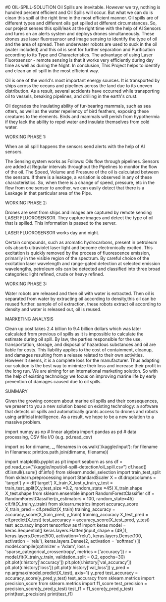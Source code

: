 #0 OIL-SPILL-SOLUTION
Oil Spills are inevitable. However we try, nothing is hundred percent efficient and Oil Spills will occur. But what we can do is clean this spill at the right time in the most efficient manner. Oil spills are of different types and different oils get spilled at different circumstances. So, our project senses this spill/leak at the right time with the help of AI Sensors and turns on an alerts system and deploys drones simultaneously. These drones use laser fluorosensor and image sensing to identify the type of oil and the area of spread. Then underwater robots are used to suck in the oil (water included) and this oil is sent for further separation and Purification according to its Type and Characteristics. The advantage of using Laser Fluorosensor - remote sensing is that it works very efficiently during day time as well as during the Night. In conclusion, This Project helps to identify and clean an oil spill in the most efficient way.

Oil is one of the world's most important energy sources. It is transported by ships across the oceans and pipelines across the land due to its uneven distribution. As a result, several accidents have occurred while transporting oil to vessels, breaking pipelines, and drilling in the earth's crust.

Oil degrades the insulating ability of fur-bearing mammals, such as sea otters, as well as the water repellency of bird feathers, exposing these creatures to the elements. Birds and mammals will perish from hypothermia if they lack the ability to repel water and insulate themselves from cold water. 


WORKING PHASE 1:

   When an oil spill happens the sensors send alerts with the help of AI sensors.

The Sensing system works as Follows: 
Oils flow through pipelines. Sensors are added at Regular intervals throughout the Pipelines to monitor the flow of the oil. The Speed, Volume and Pressure of the oil is calculated between the sensors. If there is a leakage, a variation is observed in any of these characteristics. So, when there is a change of speed, pressure, etc in the flow from one sensor to another, we can easily detect that there is a Leakage in that particular area of the Pipe.


WORKING PHASE 2:

   Drones are sent from ships and images are captured by remote sensing LASER FLUOROSENSOR.
   They capture images and detect the type of oil that is spilled.
   This information is passed to the server.
   
   LASER FLUOROSENSOR works day and night.

Certain compounds, such as aromatic hydrocarbons, present in petroleum oils absorb ultraviolet laser light and become electronically excited. This excitation is quickly removed by the process of fluorescence emission, primarily in the visible region of the spectrum. By careful choice of the excitation laser wavelength and range-gated detection at selected emission wavelengths, petroleum oils can be detected and classified into three broad categories: light refined, crude or heavy refined.


WORKING PHASE 3:

  Water robots are released and then oil with water is extracted. Then oil is separated from water by extracting oil according to density,this oil can be reused further.
  sample of oil extraction, these robots extract oil according to density and water is released out, oil is reused.


MARKETING ANALYSIS


Clean up cost takes 2.4 billion to 9.4 billion dollars which was later calculated from previous oil spills as it is impossible to calculate the estimate during oil spill. By law, the parties responsible for the use, transportation, storage, and disposal of hazardous substances and oil are liable for costs. This liability applies to the cost of containment, cleanup, and damages resulting from a release related to their own activities.
However it seems, it is a complete loss for the manufacturer. Thus adapting our solution is the best way to minimize their loss and increase their profit in the long run.
We are aiming for an international marketing solution. So with the help of existing technology we focus on improving marine life by early prevention of damages caused due to oil spills. 


SUMMARY

Given the growing concern about marine oil spills and their consequences, we present to you a new solution based on existing technology: a software that detects oil spills and automatically grants access to drones and robots using artificial intelligence. As a result, we hope to be a new solution to a massive problem.


import numpy as np # linear algebra
import pandas as pd # data processing, CSV file I/O (e.g. pd.read_csv)


import os
for dirname, _, filenames in os.walk('/kaggle/input'):
    for filename in filenames:
        print(os.path.join(dirname, filename))

import matplotlib.pyplot as plt
import seaborn as sns
df = pd.read_csv("/kaggle/input/oil-spill-detection/oil_spill.csv")
df.head()
df.isnull().sum()
df.info()
from sklearn.model_selection import train_test_split
from sklearn.preprocessing import StandardScaler
X = df.drop(columns = 'target')
y = df['target']
X_train,X_test,y_train,y_test = train_test_split(X,y,test_size =0.2, random_state =45)
X_train.shape
X_test.shape
from sklearn.ensemble import RandomForestClassifier
clf = RandomForestClassifier(n_estimators = 100,
                             random_state=45)
clf.fit(X_train,y_train)
from sklearn.metrics import accuracy_score
X_train_pred = clf.predict(X_train)
training_accuracy = accuracy_score(X_train_pred, y_train)
training_accuracy
X_test_pred = clf.predict(X_test)
test_accuracy = accuracy_score(X_test_pred, y_test)
test_accuracy
import tensorflow as tf
import keras
model = keras.Sequential([
                        keras.layers.Flatten(input_shape = (49,)),
                        keras.layers.Dense(500, activation='relu'),
                        keras.layers.Dense(100, activation = 'relu'),
                        keras.layers.Dense(2, activation = 'softmax')
])
model.compile(optimizer = 'Adam',
              loss = 'sparse_categorical_crossentropy',
             metrics = ['accuracy'])
r = model.fit(X_train,y_train, validation_split = 0.2, epochs=30)
plt.plot(r.history['accuracy'])
plt.plot(r.history['val_accuracy'])
plt.plot(r.history['loss'])
plt.plot(r.history['val_loss'])
y_pred = np.argmax(model.predict(X_test), axis=1)
y_pred
test_accuracy = accuracy_score(y_pred,y_test)
test_accuracy
from sklearn.metrics import precision_score
from sklearn.metrics import f1_score
test_precision = precision_score(y_pred,y_test)
test_f1 = f1_score(y_pred,y_test)
print(test_precision)
print(test_f1)
